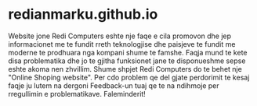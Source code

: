 # redianmarku.github.io
Website jone Redi Computers eshte nje faqe e cila promovon dhe jep informacionet me te fundit rreth teknologjise dhe paisjeve te fundit me moderne te prodhuara nga kompani shume te famshe. Faqja mund te kete disa problematika dhe jo te gjitha funksionet jane te disponueshme sepse eshte akoma nen zhvillim. Shume shpjet Redi Computers do te behet nje "Online Shoping website". Per cdo problem qe del gjate perdorimit te kesaj faqje ju lutem na dergoni Feedback-un tuaj qe te na ndihmoje per rregullimin e problematikave. Faleminderit!
